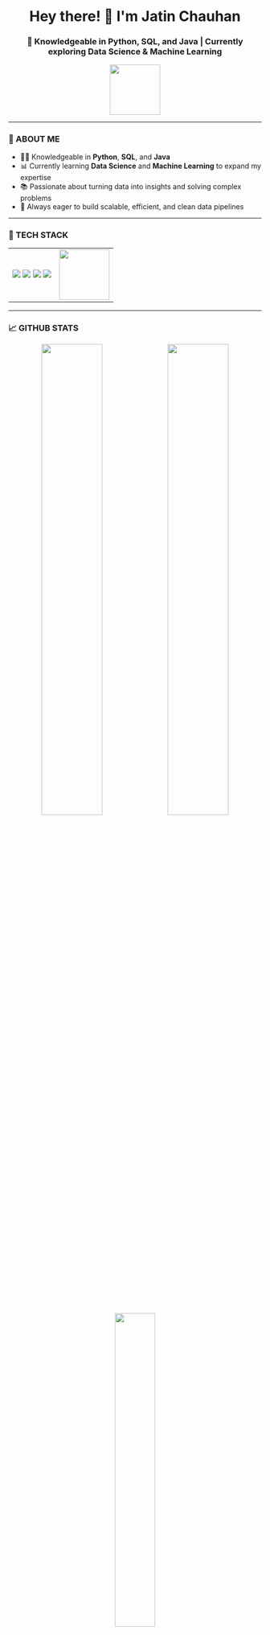 <h1 align="center">Hey there! 👋 I'm Jatin Chauhan</h1>
<h3 align="center">🚀 Knowledgeable in Python, SQL, and Java | Currently exploring Data Science & Machine Learning</h3>
<p align="center">
  <img src="https://media.giphy.com/media/v1.Y2lkPTc5MGI3NjExdXA5Y3Y2Z292eG1vcWFlNzF2bmpodzBkYWZ1eDY0bDF1NWVidDVlMyZlcD12MV9naWZzX3NlYXJjaCZjdD1n/78XCFBGOlS6keY1Bil/giphy.gif" width="100px">
</p>

---

### 🌟 ABOUT ME  
- 👨‍💻 Knowledgeable in **Python**, **SQL**, and **Java**  
- 📊 Currently learning **Data Science** and **Machine Learning** to expand my expertise  
- 📚 Passionate about turning data into insights and solving complex problems  
- 🎯 Always eager to build scalable, efficient, and clean data pipelines

---

### 🧰 TECH STACK

<table>
  <tr>
    <td align="left">
      <img src="https://img.shields.io/badge/Python-14354C?style=for-the-badge&logo=python&logoColor=white" />
      <img src="https://img.shields.io/badge/SQL-336791?style=for-the-badge&logo=postgresql&logoColor=white" />
      <img src="https://img.shields.io/badge/Java-007396?style=for-the-badge&logo=java&logoColor=white" />
      <img src="https://img.shields.io/badge/GitHub-181717?style=for-the-badge&logo=github&logoColor=white" />
    </td>
    <td align="right">
      <img src="https://media.giphy.com/media/M9gbBd9nbDrOTu1Mqx/giphy.gif" width="100px" />
    </td>
  </tr>
</table>


---

### 📈 GITHUB STATS

<div align="center">
  <img src="https://github-readme-stats.vercel.app/api?username=jatinchauhan26&show_icons=true&theme=radical&hide_border=false&border_radius=15" width="49%" />
  <img src="https://streak-stats.demolab.com/?user=jatinchauhan26&theme=radical&hide_border=false&border_radius=15" width="49%" />
</div>

<br/>

<div align="center">
  <img src="https://github-readme-stats.vercel.app/api/top-langs/?username=jatinchauhan26&layout=compact&theme=radical&hide_border=false&border_radius=15" width="40%" />
</div>

<br/>

<div align="center">
  <img src="https://github-profile-trophy.vercel.app/?username=jatinchauhan26&theme=radical&no-frame=true&no-bg=true&margin-w=10&row=1" width="90%" />
</div>





---

### 📫 CONNECT WITH ME

<!-- LinkedIn -->
<a href="https://www.linkedin.com/in/jatin-chauhan-90a69b360/" target="_blank" style="text-decoration: none; display: block; margin-bottom: 20px; display: flex; align-items: center;">
  <img src="https://cdn.jsdelivr.net/gh/devicons/devicon/icons/linkedin/linkedin-original.svg" alt="LinkedIn" width="22" height="22" style="margin-right: 10px;">
  LinkedIn – Jatin Chauhan&nbsp;&nbsp;&nbsp;&nbsp;🔗
</a>

<!-- GitHub -->
<a href="https://github.com/jatinchauhan26" target="_blank" style="text-decoration: none; display: block; margin-bottom: 20px; display: flex; align-items: center;">
  <img src="https://cdn.jsdelivr.net/gh/devicons/devicon/icons/github/github-original.svg" alt="GitHub" width="22" height="22" style="margin-right: 10px; filter: brightness(5);">
  GitHub – jatinchauhan26&nbsp;&nbsp;&nbsp;&nbsp;🔗
</a>











---

### 💡 MOTIVATION

> *“In a world full of data, be the one who finds the meaning.”* 🔍

✨ Keep learning, keep coding, and let your curiosity lead the way!
